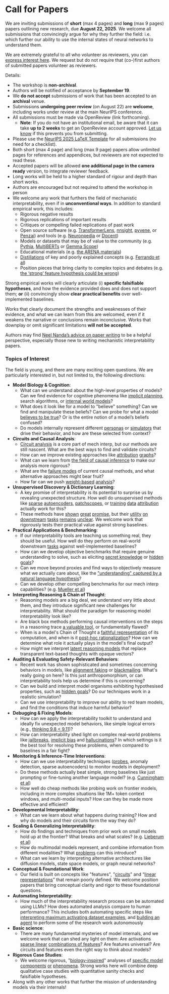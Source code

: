 # Call for Papers
We are inviting submissions of **short** (max 4 pages) and **long** (max 9 pages) papers outlining new research, due **August 22, 2025**. We welcome all submissions that convincingly argue for why they further the field: i.e. which further our ability to use the internal states of neural networks to understand them. 

We are extremely grateful to all who volunteer as reviewers, you can [express interest here](https://www.google.com/url?q=https://docs.google.com/forms/d/e/1FAIpQLSdiw1SJllzoTz_nqzDTzTOGb9DV3W_truQyh-WvYj_QGIi7Mg/viewform?usp%3Ddialog&sa=D&source=editors&ust=1753805373825255&usg=AOvVaw3yCF44WuHNGAfc8ly0-w_l). We request but do not require that (co-)first authors of submitted papers volunteer as reviewers. 

Details: 
* The workshop is **non-archival**.
* Authors will be notified of acceptance by **September 19**.
* We **do not accept** submissions of work that has been accepted to an **archival** venue.
* Submissions **undergoing peer review** (on August 22) are **welcome**, including works under review at the main NeurIPS conference.
* All submissions must be made via OpenReview (link forthcoming).
  * **Note**: If you do not have an institutional email, be aware that it can take **up to 2 weeks** to get an OpenReview account approved. [Let us know](mailto:neurips2025@mechinterpworkshop.com) if this prevents you from submitting.
* Please use the [NeurIPS 2025 LaTeX Template](https://www.google.com/url?q=https://media.neurips.cc/Conferences/NeurIPS2025/Styles.zip&sa=D&source=editors&ust=1753805373827565&usg=AOvVaw2vByrGe5o2BFDLC0UxjiwL) for all submissions (no need for a checklist).
* Both short (max 4 page) and long (max 9 page) papers allow unlimited pages for references and appendices, but reviewers are not expected to read these.
* Accepted papers will be allowed **one additional page in the camera ready** version, to integrate reviewer feedback.
* Long works will be held to a higher standard of rigour and depth than short works.
* Authors are encouraged but not required to attend the workshop in person
* We welcome any work that furthers the field of mechanistic interpretability, even if in **unconventional ways**. In addition to standard empirical work, this includes:
  * Rigorous negative results
  * Rigorous replications of important results
  * Critiques or compelling failed replications of past work
  * Open source software (e.g. [TransformerLens](https://www.google.com/url?q=https://github.com/neelnanda-io/TransformerLens&sa=D&source=editors&ust=1753805373830008&usg=AOvVaw2k2KBXwgjO6LO7mxVY8pNU), [nnsight](https://www.google.com/url?q=https://github.com/ndif-team/nnsight&sa=D&source=editors&ust=1753805373830163&usg=AOvVaw2zIGHj6IUeYqa8IuhNLINO), [pyvene](https://www.google.com/url?q=https://github.com/stanfordnlp/pyvene/tree/main/pyvene/models/mlp&sa=D&source=editors&ust=1753805373830325&usg=AOvVaw1uA1diQK4GaiDEaIwV3R7s), or [Penzai](https://www.google.com/url?q=https://github.com/google-deepmind/penzai&sa=D&source=editors&ust=1753805373830509&usg=AOvVaw0QEtQZIzUh99cy-llfaLK4)) and tools (e.g. [Neuronpedia](https://www.google.com/url?q=http://neuronpedia.org&sa=D&source=editors&ust=1753805373830675&usg=AOvVaw2B3wcQ6R4Ri1TFGppL1hFv) or [Docent](https://www.google.com/url?q=https://transluce.org/introducing-docent&sa=D&source=editors&ust=1753805373830842&usg=AOvVaw2z1QKqFXfflQwin2UzL0Wr))
  * Models or datasets that may be of value to the community (e.g. [Pythia](https://www.google.com/url?q=https://arxiv.org/abs/2304.01373&sa=D&source=editors&ust=1753805373831154&usg=AOvVaw2V2HI4fl9qUMajX5l-ClSz), [MultiBERTs](https://www.google.com/url?q=https://arxiv.org/abs/2106.16163&sa=D&source=editors&ust=1753805373831290&usg=AOvVaw2nQvI3tV7f6bmJ1glGeJnt) or [Gemma Scope](https://www.google.com/url?q=https://arxiv.org/abs/2408.05147&sa=D&source=editors&ust=1753805373831419&usg=AOvVaw2B2V5wxTaFBp1DbbTC0BC1))
  * Educational materials (e.g. [the ARENA materials](https://www.google.com/url?q=https://arena3-chapter1-transformer-interp.streamlit.app/&sa=D&source=editors&ust=1753805373831722&usg=AOvVaw0L9Ejj1gOYwxcqdREpKYaT))
  * [Distillations](https://www.google.com/url?q=https://distill.pub/2017/research-debt/&sa=D&source=editors&ust=1753805373831925&usg=AOvVaw2B8c_0S76c37mS8TUayjQc) of key and poorly explained concepts (e.g. [Ferrando et al](https://www.google.com/url?q=https://arxiv.org/abs/2405.00208&sa=D&source=editors&ust=1753805373832150&usg=AOvVaw1dD9IdU9DEYnXIvN9pc4rj))
  * Position pieces that bring clarity to complex topics and debates (e.g. [the ‘strong’ feature hypothesis could be wrong](https://www.google.com/url?q=https://www.alignmentforum.org/posts/tojtPCCRpKLSHBdpn/the-strong-feature-hypothesis-could-be-wrong&sa=D&source=editors&ust=1753805373832592&usg=AOvVaw1KQCbQm5EEh4FkBlayw6Gc))

Strong empirical works will clearly articulate (i) **specific falsifiable hypotheses**, and how the evidence provided does and does not support them; **or** (ii) convincingly show **clear practical benefits** over well-implemented baselines. 

Works that clearly document the strengths and weaknesses of their evidence, and what we can learn from this are welcomed, even if it weakens the narrative or conclusions remain inconclusive. Works that downplay or omit significant limitations **will not be accepted**. 

Authors may find [Neel Nanda’s advice on paper writing](https://www.google.com/url?q=https://www.alignmentforum.org/posts/eJGptPbbFPZGLpjsp/highly-opinionated-advice-on-how-to-write-ml-papers&sa=D&source=editors&ust=1753805373834312&usg=AOvVaw01DJtfZz3UMmwciwiwlzkI) to be a helpful perspective, especially those new to writing mechanistic interpretability papers. 
### Topics of Interest
The field is young, and there are many exciting open questions. We are particularly interested in, but not limited to, the following directions: 
* **Model Biology & Cognition**:
  * What can we understand about the high-level properties of models? Can we find evidence for cognitive phenomena like [implicit planning](https://www.google.com/url?q=https://transformer-circuits.pub/2025/attribution-graphs/biology.html%23dives-poems&sa=D&source=editors&ust=1753805373835583&usg=AOvVaw0O6HFuFHbtGH3_PwoNUqM4), search algorithms, or [internal world models](https://www.google.com/url?q=https://arxiv.org/abs/2210.13382&sa=D&source=editors&ust=1753805373835775&usg=AOvVaw0JqFdmMuEYs-Sui5-TJv2H)?
  * What does it look like for a model to "believe" something? Can we find and manipulate these beliefs? Can we probe for what a model [believes to be true](https://www.google.com/url?q=https://arxiv.org/abs/2310.06824&sa=D&source=editors&ust=1753805373836203&usg=AOvVaw1VCfy4_K8LIf0jvLopzHv9)? Or is the entire notion of a model’s beliefs confused?
  * Do models internally represent different [personas](https://www.google.com/url?q=https://arxiv.org/abs/2406.12094&sa=D&source=editors&ust=1753805373836596&usg=AOvVaw07veTWxdC4M9cA_ftGUOTw) or [simulators](https://www.google.com/url?q=https://www.nature.com/articles/s41586-023-06647-8&sa=D&source=editors&ust=1753805373836781&usg=AOvVaw1ENl_yxKTEsSDKaR1ykK6c) that drive their behavior, and how are these selected from context?
* **Circuits and Causal Analysis**:
  * [Circuit analysis](https://www.google.com/url?q=https://distill.pub/2020/circuits/zoom-in/&sa=D&source=editors&ust=1753805373837260&usg=AOvVaw3cVpE31fdmuxqdb-0q7We5) is a core part of mech interp, but our methods are still nascent. What are the best ways to find and validate circuits?
  * How can we improve existing approaches like [attribution](https://www.google.com/url?q=https://arxiv.org/abs/2406.11944&sa=D&source=editors&ust=1753805373837745&usg=AOvVaw13S09s_JAt-XcqHKbk8CXA) [graphs](https://www.google.com/url?q=https://transformer-circuits.pub/2025/attribution-graphs/methods.html&sa=D&source=editors&ust=1753805373837894&usg=AOvVaw3DY9z9sUWSgmxyuZdYPDf6)?
  * What can we learn from [the field of causal inference](https://www.google.com/url?q=https://arxiv.org/abs/2407.04690&sa=D&source=editors&ust=1753805373838162&usg=AOvVaw2fhHZMNTV9_n38-AfxCAFM) to make our analysis more rigorous?
  * What are the [failure modes](https://www.google.com/url?q=https://arxiv.org/abs/2307.15771&sa=D&source=editors&ust=1753805373838444&usg=AOvVaw3oCS2BiAOzCRwda1adM9Aa) of current causal methods, and what alternative approaches might bear fruit?
  * How far can we push [weight-based](https://www.google.com/url?q=https://arxiv.org/abs/2301.05217&sa=D&source=editors&ust=1753805373838868&usg=AOvVaw2rliJmxfImnjYl6rCHh_YB) [analysis](https://www.google.com/url?q=https://arxiv.org/abs/2410.08417&sa=D&source=editors&ust=1753805373839022&usg=AOvVaw0mrA10N6s4YMExgQ42JYuN)?
* **Unsupervised Discovery & Dictionary Learning**:
  * A key promise of interpretability is its potential to surprise us by revealing unexpected structure. How well do unsupervised methods like [sparse](https://www.google.com/url?q=https://arxiv.org/abs/2103.15949&sa=D&source=editors&ust=1753805373839710&usg=AOvVaw3iAYwxJjxYikEcJU5AzEda) [autoencoders](https://www.google.com/url?q=https://transformer-circuits.pub/2023/monosemantic-features&sa=D&source=editors&ust=1753805373839887&usg=AOvVaw1jH-yUhhdbahGzi70U4-cs), [patch](https://www.google.com/url?q=https://arxiv.org/abs/2401.06102&sa=D&source=editors&ust=1753805373840041&usg=AOvVaw1GYSFcL3bgVaGaDbaxOMfQ)[scopes](https://www.google.com/url?q=https://arxiv.org/abs/2403.10949v2&sa=D&source=editors&ust=1753805373840141&usg=AOvVaw1IkBdqgygb7-PL3Zw6Pswb), or [training](https://www.google.com/url?q=https://proceedings.mlr.press/v70/koh17a?ref%3Dhttps://githubhelp.com&sa=D&source=editors&ust=1753805373840295&usg=AOvVaw1VV8mqmZc6fLp_qIbGoxoj) [data](https://www.google.com/url?q=https://arxiv.org/abs/2308.03296&sa=D&source=editors&ust=1753805373840421&usg=AOvVaw3gFZWLHU8TvEUBWHXXf310) [attribution](https://www.google.com/url?q=https://arxiv.org/abs/2205.11482&sa=D&source=editors&ust=1753805373840535&usg=AOvVaw2cWwPYXgFyIAwy3gzgQaIC) actually work for this?
  * These methods have [shown](https://www.google.com/url?q=https://transformer-circuits.pub/2024/scaling-monosemanticity/index.html&sa=D&source=editors&ust=1753805373840850&usg=AOvVaw2iC8IL4V9Qv7nwbOGSTz2Y) [great](https://www.google.com/url?q=https://transformer-circuits.pub/2025/attribution-graphs/biology.html&sa=D&source=editors&ust=1753805373840999&usg=AOvVaw0NfBYLdBoJf2UpAJZzF2I2) [promise](https://www.google.com/url?q=https://arxiv.org/abs/2503.10965&sa=D&source=editors&ust=1753805373841109&usg=AOvVaw3QY3q-10Kxfj4s3pvpzJrO), but their [utility](https://www.google.com/url?q=https://arxiv.org/abs/2502.16681&sa=D&source=editors&ust=1753805373841234&usg=AOvVaw1Ue-KTYyP6pIkGsIh1W0aO) [on](https://www.google.com/url?q=https://www.tilderesearch.com/blog/sieve&sa=D&source=editors&ust=1753805373841341&usg=AOvVaw1sxzUygBxlEw6pW8GjE_JP) [downstream](https://www.google.com/url?q=https://arxiv.org/abs/2501.17148&sa=D&source=editors&ust=1753805373841454&usg=AOvVaw2c6PnOO5Lkjb0lV8diO2cB) [tasks](https://www.google.com/url?q=https://transformer-circuits.pub/2024/features-as-classifiers/index.html&sa=D&source=editors&ust=1753805373841596&usg=AOvVaw0dnTuk6KL9-n9D53_PeUvY) [remains](https://www.google.com/url?q=https://arxiv.org/abs/2502.04382&sa=D&source=editors&ust=1753805373841703&usg=AOvVaw3Is1Haeu2GJGTCSFocb9st) [unclear](https://www.google.com/url?q=https://www.alignmentforum.org/posts/4uXCAJNuPKtKBsi28/negative-results-for-saes-on-downstream-tasks&sa=D&source=editors&ust=1753805373841877&usg=AOvVaw21iAnF7RrE11Trvg6JYDpz). We welcome work that rigorously tests their practical value against strong baselines.
* **Practical Applications & Benchmarking**:
  * If our interpretability tools are teaching us something real, they should be useful. How well do they perform on real-world downstream [tasks](https://www.google.com/url?q=https://www.lesswrong.com/posts/wGRnzCFcowRCrpX4Y/downstream-applications-as-validation-of-interpretability&sa=D&source=editors&ust=1753805373842740&usg=AOvVaw2mmUjeHpY_Sz7hsGMxqJnI) against well-implemented baselines?
  * How can we develop objective benchmarks that require genuine understanding to solve, such as eliciting [secret knowledge](https://www.google.com/url?q=https://arxiv.org/abs/2505.14352&sa=D&source=editors&ust=1753805373843287&usg=AOvVaw0SLm_C0pBZ83VcvyB8RxuJ) or [hidden goals](https://www.google.com/url?q=https://arxiv.org/abs/2503.10965&sa=D&source=editors&ust=1753805373843417&usg=AOvVaw0MqKM6e7m4xz66sSqolOEn)?
  * Can we move beyond proxies and find ways to objectively measure what we actually care about, like the ["understanding" captured by a natural language hypothesis](https://www.google.com/url?q=https://arxiv.org/abs/2502.04382&sa=D&source=editors&ust=1753805373843909&usg=AOvVaw2awJiaPdJqGKpujCWiepn0)?
  * Can we develop other compelling benchmarks for our mech interp capabilities? (e.g. [Mueller et al](https://www.google.com/url?q=https://arxiv.org/abs/2504.13151&sa=D&source=editors&ust=1753805373844298&usg=AOvVaw3f6IVW1ybuVutqjGMCU6ak))
* **Interpreting Reasoning & Chain of Thought**:
  * Reasoning models are a big deal, we understand very little about them, and they introduce significant new challenges for interpretability. What should the paradigm for reasoning model interpretability look like?
  * Are black box methods performing causal interventions on the steps in a reasoning trace [a valuable tool](https://www.google.com/url?q=https://arxiv.org/abs/2506.19143&sa=D&source=editors&ust=1753805373845298&usg=AOvVaw2LZt0dxWz7wFPbQR-ICgJB), or fundamentally flawed?
  * When is a model's Chain of Thought a [faithful representation](https://www.google.com/url?q=https://arxiv.org/abs/2305.04388&sa=D&source=editors&ust=1753805373845626&usg=AOvVaw33PwbVHjfl59gjY2Z6lz5C) of its computation, and when is it [post-hoc rationalization](https://www.google.com/url?q=https://arxiv.org/abs/2503.08679&sa=D&source=editors&ust=1753805373845932&usg=AOvVaw1xgl6pHe9HUwc9SjTTAPnU)? How can we determine what role it actually plays in the model's final output?
  * How might we interpret [latent reasoning models](https://www.google.com/url?q=https://arxiv.org/abs/2412.06769&sa=D&source=editors&ust=1753805373846376&usg=AOvVaw1yQ-lbW2CrnTYZYeBV68EB) that replace transparent text-based thoughts with opaque vectors?
* **Auditing & Evaluating Safety-Relevant Behaviors**:
  * Recent work has shown sophisticated and sometimes concerning behaviors in models, like [alignment faking](https://www.google.com/url?q=https://arxiv.org/abs/2412.14093&sa=D&source=editors&ust=1753805373847180&usg=AOvVaw03sPjE3bsS0goDXI8R-FM3) or [blackmailing](https://www.google.com/url?q=https://www.anthropic.com/research/agentic-misalignment&sa=D&source=editors&ust=1753805373847392&usg=AOvVaw0uGTLCK94NYXane2xSswfN). What's really going on here? Is this just anthropomorphism, or can interpretability tools help us determine if this is concerning?
  * Can we build and interpret model organisms exhibiting hypothesised properties, such as [hidden goals](https://www.google.com/url?q=https://arxiv.org/abs/2503.10965&sa=D&source=editors&ust=1753805373848093&usg=AOvVaw2vPyHTd0QaUxyZ5XJ-e5uQ)? Do our techniques work in a realistic simulation?
  * Can we use interpretability to improve our ability to red team models, and find the conditions that induce harmful behavior?
* **Debugging & Fixing Models**:
  * How can we apply the interpretability toolkit to understand and ideally fix unexpected model behaviors, like simple logical errors (e.g., [thinking 9.8 < 9.11](https://www.google.com/url?q=https://transluce.org/observability-interface&sa=D&source=editors&ust=1753805373849075&usg=AOvVaw1y_xZ1uuBjtruL5qYhtHZq))?
  * How can interpretability shed light on complex real-world problems like [jailbreaks](https://www.google.com/url?q=https://transformer-circuits.pub/2025/attribution-graphs/biology.html%23dives-jailbreak&sa=D&source=editors&ust=1753805373849467&usg=AOvVaw0_ckPRnshmempJf60ba-9d), [implicit bias](https://www.google.com/url?q=https://arxiv.org/abs/2506.10922&sa=D&source=editors&ust=1753805373849641&usg=AOvVaw383xuqUPRd8NSI0yvWTeSF) and [hallucinations](https://www.google.com/url?q=https://arxiv.org/abs/2411.14257&sa=D&source=editors&ust=1753805373849800&usg=AOvVaw3dxeHwGr3dvkkJAt7TxLh3)? In which settings is it the best tool for resolving these problems, when compared to baselines in a fair fight?
* **Monitoring & Inference-Time Interventions**:
  * How can we use interpretability techniques ([probes](https://www.google.com/url?q=https://arxiv.org/abs/2102.12452&sa=D&source=editors&ust=1753805373850573&usg=AOvVaw3f3pVqvStGYYCuchJFwQn5), anomaly detection, sparse autoencoders) to monitor models in deployment?
  * Do these methods actually beat simple, strong baselines like just prompting or fine-tuning another language model? (e.g. [Cunningham et al](https://www.google.com/url?q=https://alignment.anthropic.com/2025/cheap-monitors/&sa=D&source=editors&ust=1753805373851104&usg=AOvVaw37oXgGCdR6NqQY2_40mtPb))
  * How well do cheap methods like probing work on frontier models, including in more complex situations like 1M+ token context windows, and multi-modal inputs? How can they be made more effective and efficient?
* **Developmental Interpretability**:
  * What can we learn about what happens during training? How and why do models and their circuits form the way they do?
* **Scaling & Generalizing Interpretability**:
  * How do findings and techniques from prior work on small models hold up at the frontier? What breaks and what scales? (e.g. [Lieberum et al](https://www.google.com/url?q=https://arxiv.org/abs/2307.09458&sa=D&source=editors&ust=1753805373852566&usg=AOvVaw0UUntxXD2B1Bwj5n9En5oQ))
  * How do multimodal models represent, and combine information from different modalities? What [problems](https://www.google.com/url?q=https://openreview.net/pdf?id%3DVUhRdZp8ke&sa=D&source=editors&ust=1753805373852919&usg=AOvVaw2MFcsySqlUH8Ff4YwkXPhr) can this introduce?
  * What can we learn by interpreting alternative architectures like diffusion models, state space models, or graph neural networks?
* **Conceptual & Foundational Work**:
  * Our field is built on concepts like "features", "[circuits](https://www.google.com/url?q=https://distill.pub/2020/circuits/zoom-in/&sa=D&source=editors&ust=1753805373853672&usg=AOvVaw1eYxjUEWCBLZNY47PDlp7X)" and “[linear representations](https://www.google.com/url?q=https://transformer-circuits.pub/2024/july-update/index.html%23linear-representations&sa=D&source=editors&ust=1753805373853883&usg=AOvVaw14QF9NK_Q55yF7cMgKIIr7)” that remain poorly defined. We welcome position papers that bring conceptual clarity and rigor to these foundational questions.
* **Automating Interpretability**:
  * How much of the interpretability research process can be automated using LLMs? How does automated analysis compare to human performance? This includes both automating specific steps like [interpreting maximum activating dataset examples](https://www.google.com/url?q=https://openaipublic.blob.core.windows.net/neuron-explainer/paper/index.html&sa=D&source=editors&ust=1753805373854870&usg=AOvVaw3317cg6ZxHUbaShodz6gM_), and [building an agent](https://www.google.com/url?q=https://arxiv.org/abs/2404.14394&sa=D&source=editors&ust=1753805373855018&usg=AOvVaw0Ba-gA7TJ7i-6yx5-3-7Hc) to perform some of the research work autonomously
* **Basic science**:
  * There are many fundamental mysteries of model internals, and we welcome work that can shed any light on them: Are activations [sparse linear](https://www.google.com/url?q=https://arxiv.org/abs/1601.03764&sa=D&source=editors&ust=1753805373855690&usg=AOvVaw2TClSstOkgQghm4WUuNOEQ) [combinations of features](https://www.google.com/url?q=https://transformer-circuits.pub/2022/toy_model/index.html&sa=D&source=editors&ust=1753805373855914&usg=AOvVaw2a3OfQ5z8lieaw-_HJUOX-)? Are features universal? Are circuits and features even the right way to think about models?
* **Rigorous Case Studies**:
  * We welcome rigorous, "[biology-inspired](https://www.google.com/url?q=https://distill.pub/2020/circuits/curve-circuits/&sa=D&source=editors&ust=1753805373856678&usg=AOvVaw2kvYtWFthh0lgrs0n_V9av)" analyses of [specific model](https://www.google.com/url?q=https://arxiv.org/abs/2310.04625&sa=D&source=editors&ust=1753805373856882&usg=AOvVaw0f1GDlxcn3zD5Tu2mLggVT) [components](https://www.google.com/url?q=https://transformer-circuits.pub/2024/scaling-monosemanticity/index.html&sa=D&source=editors&ust=1753805373857089&usg=AOvVaw0_6xeeCtdrfu2Wr_KrizbI) [or](https://www.google.com/url?q=https://arxiv.org/abs/2305.01610&sa=D&source=editors&ust=1753805373857203&usg=AOvVaw2U6T6omrwg5BnaJNpq9YUm) [phenomena](https://www.google.com/url?q=https://arxiv.org/abs/2306.09346&sa=D&source=editors&ust=1753805373857318&usg=AOvVaw0Vcpzb_2JFuzwPCOOyZBNM). Strong works here will combine deep qualitative case studies with quantitative sanity checks and falsifiable hypotheses.
* Along with any other works that further the mission of understanding models via their internals!